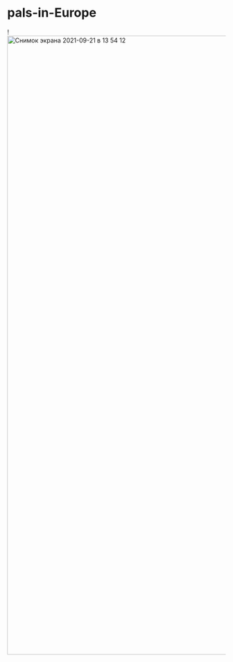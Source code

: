 # pals-in-Europe
!<img width="1424" alt="Снимок экрана 2021-09-21 в 13 54 12" src="https://user-images.githubusercontent.com/68367464/134159335-995e689e-e954-4187-ab27-8a29885c20de.png">


